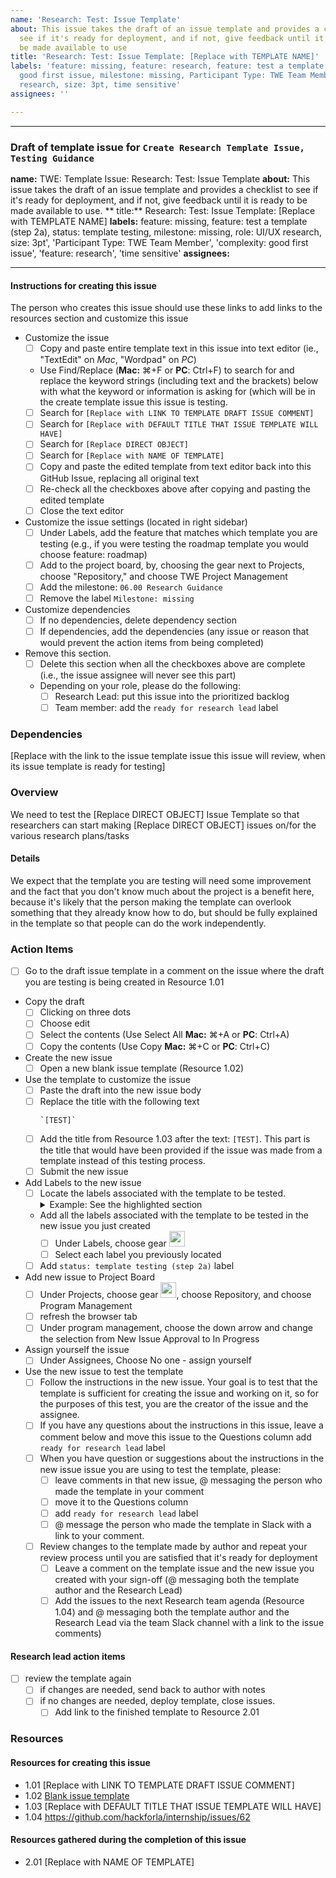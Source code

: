 ```yaml
---
name: 'Research: Test: Issue Template'
about: This issue takes the draft of an issue template and provides a checklist to
  see if it's ready for deployment, and if not, give feedback until it is ready to
  be made available to use
title: 'Research: Test: Issue Template: [Replace with TEMPLATE NAME]'
labels: 'feature: missing, feature: research, feature: test a template (step 2a),
  good first issue, milestone: missing, Participant Type: TWE Team Member, role: UI/UX
  research, size: 3pt, time sensitive'
assignees: ''

---
```


---
### Draft of template issue for `Create Research Template Issue, Testing Guidance`
**name:** TWE: Template Issue: Research: Test: Issue Template
**about:** This issue takes the draft of an issue template and provides a checklist to see if it's ready for deployment, and if not, give feedback until it is ready to be made available to use.
** title:** Research: Test: Issue Template: [Replace with TEMPLATE NAME]
**labels:** feature: missing, feature: test a template (step 2a), status: template testing, milestone: missing, role: UI/UX research, size: 3pt', 'Participant Type: TWE Team Member', 'complexity: good first issue', 'feature: research', 'time sensitive'
**assignees:**

---
#### Instructions for creating this issue
The person who creates this issue should use these links to add links to the resources section and customize this issue
- Customize the issue
    - [ ] Copy and paste entire template text in this issue into text editor (ie., "TextEdit" on _Mac_, "Wordpad" on _PC_)
    - Use Find/Replace (**Mac:** ⌘+F or **PC**: Ctrl+F) to search for and replace the keyword strings (including text and the brackets) below with what the keyword or information is asking for (which will be in the create template issue this issue is testing.
    - [ ] Search for `[Replace with LINK TO TEMPLATE DRAFT ISSUE COMMENT]` 
    - [ ] Search for `[Replace with DEFAULT TITLE THAT ISSUE TEMPLATE WILL HAVE]`
    - [ ] Search for `[Replace DIRECT OBJECT]`
    - [ ] Search for `[Replace with NAME OF TEMPLATE]`
    - [ ] Copy and paste the edited template from text editor back into this GitHub Issue, replacing all original text
    - [ ] Re-check all the checkboxes above after copying and pasting the edited template
    - [ ] Close the text editor
- Customize the issue settings (located in right sidebar)
    - [ ] Under Labels, add the feature that matches which template you are testing (e.g., if you were testing the roadmap template you would choose feature: roadmap)
    - [ ] Add to the project board, by, choosing the gear next to Projects, choose "Repository," and choose TWE Project Management
    - [ ] Add the milestone: `06.00 Research Guidance`
    - [ ] Remove the label `Milestone: missing`
- Customize dependencies 
    - [ ] If no dependencies, delete dependency section
    - [ ] If dependencies, add the dependencies (any issue or reason that would prevent the action items from being completed)
- Remove this section.
    - [ ] Delete this section when all the checkboxes above are complete (i.e., the issue assignee will never see this part)
    - Depending on your role, please do the following:
       - [ ] Research Lead: put this issue into the prioritized backlog
       - [ ] Team member: add the `ready for research lead` label

### Dependencies
[Replace with the link to the issue template issue this issue will review, when its issue template is ready for testing]

### Overview
We need to test the [Replace DIRECT OBJECT] Issue Template so that researchers can start making [Replace DIRECT OBJECT] issues on/for the various research plans/tasks

#### Details
We expect that the template you are testing will need some improvement and the fact that you don't know much about the project is a benefit here, because it's likely that the person making the template can overlook something that they already know how to do, but should be fully explained in the template so that people can do the work independently.

### Action Items
- [ ] Go to the draft issue template in a comment on the issue where the draft you are testing is being created in Resource 1.01
- Copy the draft
   - [ ] Clicking on three dots
   - [ ] Choose edit 
   - [ ] Select the contents (Use Select All **Mac:** ⌘+A or **PC**: Ctrl+A) 
   - [ ] Copy the contents (Use Copy **Mac:** ⌘+C or **PC**: Ctrl+C) 
- Create the new issue
   - [ ] Open a new blank issue template (Resource 1.02)
- Use the template to customize the issue
   - [ ] Paste the draft into the new issue body
   - [ ] Replace the title with the following text
      ```
      `[TEST]` 
      ```
   - [ ] Add the title from Resource 1.03 after the text: `[TEST]`.  This part is the title that would have been provided if the issue was made from a template instead of this testing process. 
   - [ ] Submit the new issue
- Add Labels to the new issue
   - [ ] Locate the labels associated with the template to be tested.
      <details><summary>Example: See the highlighted section</summary>
      <p>
      <img width="400" alt="Screenshot 2024-05-28 at 11 35 24 AM" src="https://github.com/hackforla/internship/assets/57029070/4146ecaa-a893-41e7-9c65-3c0704eb1686">
      <p>
      </details>               
   - Add all the labels associated with the template to be tested in the new issue you just created
      - [ ] Under Labels, choose gear <img src="https://user-images.githubusercontent.com/57029070/211904252-46521281-b8f8-495d-b31f-d06e425f0096.png" width=25px>
      - [ ] Select each label you previously located 
   - [ ] Add `status: template testing (step 2a)` label
- Add new issue to Project Board
   - [ ] Under Projects, choose gear <img src="https://user-images.githubusercontent.com/57029070/211904252-46521281-b8f8-495d-b31f-d06e425f0096.png" width=25px>, choose Repository, and choose Program Management
   - [ ] refresh the browser tab
   - [ ] Under program management, choose the down arrow and change the selection from New Issue Approval to In Progress
- Assign yourself the issue
   - [ ] Under Assignees, Choose No one - assign yourself
- Use the new issue to test the template
   - [ ] Follow the instructions in the new issue.  Your goal is to test that the template is sufficient for creating the issue and working on it, so for the purposes of this test, you are the creator of the issue and the assignee.
   - [ ] If you have any questions about the instructions in this issue, leave a comment below and move this issue to the Questions column add `ready for research lead` label
   - [ ] When you have question or suggestions about the instructions in the new issue  issue you are using to test the template, please:
      - [ ] leave comments in that new issue, @ messaging the person who made the template in your comment
      - [ ] move it to the Questions column
      - [ ] add `ready for research lead` label
      - [ ] @ message the person who made the template in Slack with a link to your comment.
   - [ ] Review changes to the template made by author and repeat your review process until you are satisfied that it's ready for deployment
      - [ ] Leave a comment on the template issue and the new issue you created with your sign-off (@ messaging both the template author and the Research Lead)
      - [ ] Add the issues to the next Research team agenda (Resource 1.04) and @ messaging both the template author and the Research Lead via the team Slack channel with a link to the issue comments)

#### Research lead action items
- [ ] review the template again
   - [ ] if changes are needed, send back to author with notes
   - [ ] if no changes are needed, deploy template, close issues.
      - [ ] Add link to the finished template to Resource 2.01

### Resources
#### Resources for creating this issue
- 1.01 [Replace with LINK TO TEMPLATE DRAFT ISSUE COMMENT]
- 1.02 [Blank issue template](https://github.com/hackforla/internship/issues/new)
- 1.03 [Replace with DEFAULT TITLE THAT ISSUE TEMPLATE WILL HAVE]
- 1.04 https://github.com/hackforla/internship/issues/62

#### Resources gathered during the completion of this issue
- 2.01 [Replace with NAME OF TEMPLATE]
